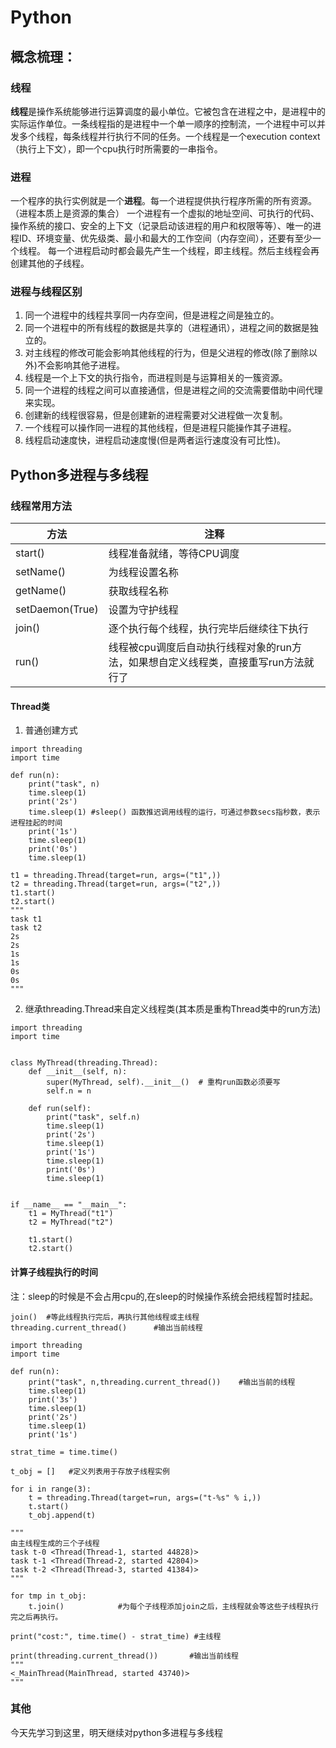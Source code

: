 # Python
##  概念梳理：
### 线程	
**线程**是操作系统能够进行运算调度的最小单位。它被包含在进程之中，是进程中的实际运作单位。一条线程指的是进程中一个单一顺序的控制流，一个进程中可以并发多个线程，每条线程并行执行不同的任务。一个线程是一个execution context（执行上下文），即一个cpu执行时所需要的一串指令。
### 进程
一个程序的执行实例就是一个**进程**。每一个进程提供执行程序所需的所有资源。（进程本质上是资源的集合）
一个进程有一个虚拟的地址空间、可执行的代码、操作系统的接口、安全的上下文（记录启动该进程的用户和权限等等）、唯一的进程ID、环境变量、优先级类、最小和最大的工作空间（内存空间），还要有至少一个线程。
每一个进程启动时都会最先产生一个线程，即主线程。然后主线程会再创建其他的子线程。
### 进程与线程区别
1. 同一个进程中的线程共享同一内存空间，但是进程之间是独立的。
2. 同一个进程中的所有线程的数据是共享的（进程通讯），进程之间的数据是独立的。
3. 对主线程的修改可能会影响其他线程的行为，但是父进程的修改(除了删除以外)不会影响其他子进程。
4. 线程是一个上下文的执行指令，而进程则是与运算相关的一簇资源。
5. 同一个进程的线程之间可以直接通信，但是进程之间的交流需要借助中间代理来实现。
6. 创建新的线程很容易，但是创建新的进程需要对父进程做一次复制。
7. 一个线程可以操作同一进程的其他线程，但是进程只能操作其子进程。
8. 线程启动速度快，进程启动速度慢(但是两者运行速度没有可比性)。
## Python多进程与多线程
### 线程常用方法
|     方法      |       注释          |
|---------------|------------------|
|start()        |线程准备就绪，等待CPU调度|
|setName()      |为线程设置名称|
|getName()      |获取线程名称|
|setDaemon(True)|设置为守护线程|
|join()         |逐个执行每个线程，执行完毕后继续往下执行|
|run()          |线程被cpu调度后自动执行线程对象的run方法，如果想自定义线程类，直接重写run方法就行了|

#### Thread类
1. 普通创建方式
    
~~~
import threading
import time

def run(n):
    print("task", n)
    time.sleep(1)
    print('2s')
    time.sleep(1) #sleep() 函数推迟调用线程的运行，可通过参数secs指秒数，表示进程挂起的时间
    print('1s')
    time.sleep(1)
    print('0s')
    time.sleep(1)

t1 = threading.Thread(target=run, args=("t1",))
t2 = threading.Thread(target=run, args=("t2",))
t1.start()
t2.start()
"""
task t1
task t2
2s
2s
1s
1s
0s
0s
"""
~~~
2. 继承threading.Thread来自定义线程类(其本质是重构Thread类中的run方法)
~~~
import threading
import time


class MyThread(threading.Thread):
    def __init__(self, n):
        super(MyThread, self).__init__()  # 重构run函数必须要写
        self.n = n

    def run(self):
        print("task", self.n)
        time.sleep(1)
        print('2s')
        time.sleep(1)
        print('1s')
        time.sleep(1)
        print('0s')
        time.sleep(1)


if __name__ == "__main__":
    t1 = MyThread("t1")
    t2 = MyThread("t2")

    t1.start()
    t2.start()
~~~
#### 计算子线程执行的时间
注：sleep的时候是不会占用cpu的,在sleep的时候操作系统会把线程暂时挂起。

~~~
join()  #等此线程执行完后，再执行其他线程或主线程
threading.current_thread()      #输出当前线程
~~~
~~~
import threading
import time

def run(n):
    print("task", n,threading.current_thread())    #输出当前的线程
    time.sleep(1)
    print('3s')
    time.sleep(1)
    print('2s')
    time.sleep(1)
    print('1s')

strat_time = time.time()

t_obj = []   #定义列表用于存放子线程实例

for i in range(3):
    t = threading.Thread(target=run, args=("t-%s" % i,))
    t.start()
    t_obj.append(t)
    
"""
由主线程生成的三个子线程
task t-0 <Thread(Thread-1, started 44828)>
task t-1 <Thread(Thread-2, started 42804)>
task t-2 <Thread(Thread-3, started 41384)>
"""

for tmp in t_obj:
    t.join()            #为每个子线程添加join之后，主线程就会等这些子线程执行完之后再执行。

print("cost:", time.time() - strat_time) #主线程

print(threading.current_thread())       #输出当前线程
"""
<_MainThread(MainThread, started 43740)>
"""
~~~
### 其他
今天先学习到这里，明天继续对python多进程与多线程
